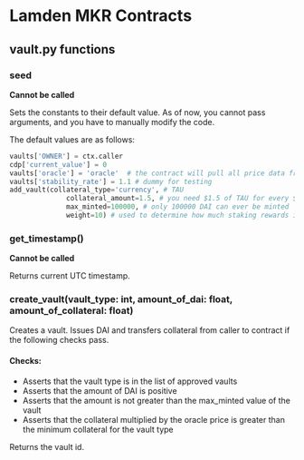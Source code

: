 # Lamden MKR Contracts

## vault.py functions

### seed

**Cannot be called**

Sets the constants to their default value. As of now, you cannot pass arguments, and you have to manually modify the code.

The default values are as follows:
```python
vaults['OWNER'] = ctx.caller
cdp['current_value'] = 0    
vaults['oracle'] = 'oracle'  # the contract will pull all price data from 'oracle'. Please change this prior to deployment
vaults['stability_rate'] = 1.1 # dummy for testing
add_vault(collateral_type='currency', # TAU
              collateral_amount=1.5, # you need $1.5 of TAU for every $1 of DAI minted
              max_minted=100000, # only 100000 DAI can ever be minted
              weight=10) # used to determine how much staking rewards inflate the pools relative to other vaults
```

### get_timestamp()

**Cannot be called**

Returns current UTC timestamp.

### create_vault(vault_type: int, amount_of_dai: float, amount_of_collateral: float)

Creates a vault. Issues DAI and transfers collateral from caller to contract if the following checks pass.

#### Checks: 

- Asserts that the vault type is in the list of approved vaults
- Asserts that the amount of DAI is positive
- Asserts that the amount is not greater than the max_minted value of the vault
- Asserts that the collateral multiplied by the oracle price is greater than the minimum collateral for the vault type

Returns the vault id.
